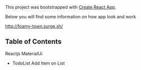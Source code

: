 This project was bootstrapped with [Create React App](https://github.com/facebookincubator/create-react-app).

Below you will find some information on how app look and work

http://foamy-town.surge.sh/

## Table of Contents
  Reactjs 
  MaterialUi

- TodoList
   Add Item on List 
